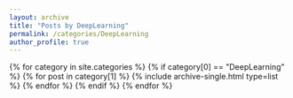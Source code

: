 ```yaml
---
layout: archive
title: "Posts by DeepLearning"
permalink: /categories/DeepLearning
author_profile: true
---
```

{% for category in site.categories %}
  {% if category[0] == "DeepLearning" %}
    {% for post in category[1] %}
      {% include archive-single.html type=list %}
    {% endfor %}
  {% endif %}
{% endfor %}
